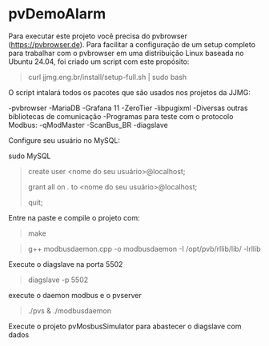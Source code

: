 # pvDemoAlarm

Para executar este projeto você precisa do pvbrowser (https://pvbrowser.de).
Para facilitar a configuração de um setup completo para trabalhar com o pvbrowser em uma distribuição Linux baseada no Ubuntu 24.04, foi criado um script com este propósito:

> curl jjmg.eng.br/install/setup-full.sh | sudo bash

O script intalará todos os pacotes que são usados nos projetos da JJMG:

-pvbrowser
-MariaDB
-Grafana 11
-ZeroTier
-libpugixml
-Diversas outras bibliotecas de comunicação
-Programas para teste com o protocolo Modbus:
	-qModMaster
	-ScanBus_BR
	-diagslave

Configure seu usuário no MySQL:

sudo MySQL
> create user <nome do seu usuário>@localhost;
> 
> grant all on *.* to <nome do seu usuário>@localhost;
> 
> quit;

Entre na paste e compile o projeto com:

> make

> g++ modbusdaemon.cpp -o modbusdaemon -I /opt/pvb/rllib/lib/ -lrllib

Execute o diagslave na porta 5502

> diagslave -p 5502

execute o daemon modbus e o pvserver

> ./pvs & ./modbusdaemon

Execute o projeto pvMosbusSimulator para abastecer o diagslave com dados

